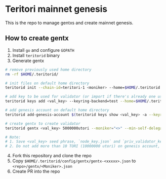 # Teritori mainnet genesis

This is the repo to manage gentxs and create mainnet genesis.

## How to create gentx

1. Install `go` and configure `GOPATH`
2. Install `teritorid` binary
3. Generate gentx

```sh
# remove previously used home directory
rm -rf $HOME/.teritorid/

# init files on default home directory
teritorid init --chain-id=teritori-1 <moniker> --home=$HOME/.teritorid

# add key to be used for validator (or import if there's already one using `--recover flag`)
teritorid keys add <val_key> --keyring-backend=test --home=$HOME/.teritorid

# add genesis account on default home directory
teritorid add-genesis-account $(teritorid keys show <val_key> -a --keyring-backend=test --home=$HOME/.teritorid) 10000000utori --home=$HOME/.teritorid

# create gentx to create validator
teritorid gentx <val_key> 5000000utori --moniker="<>" --min-self-delegation="1000000" --commission-max-change-rate="<>" --commission-max-rate="<>"  --commission-rate="<>" --website="<>" --identity="<>" --security-contact="<>" --details="<>" --keyring-backend=test --home=$HOME/.teritorid --chain-id=teritori-1

# Note:
# 1. Save <val_key> seed phrase, `node_key.json` and `priv_validator_key.json` to be used when running validator.
# 2. Do not add more than 10 TORI (10000000 utori) on genesis account, since at genesis 10 TORI is given to validators.
```

4. Fork this repository and clone the repo
5. Copy `$HOME/.teritorid/config/gentx/gentx-<xxxxx>.json` to `<repo>/gentx/<Moniker>.json`
6. Create PR into the repo
